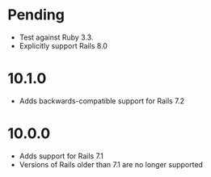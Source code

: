 # Pending

* Test against Ruby 3.3.
* Explicitly support Rails 8.0

# 10.1.0

* Adds backwards-compatible support for Rails 7.2

# 10.0.0

* Adds support for Rails 7.1
* Versions of Rails older than 7.1 are no longer supported
